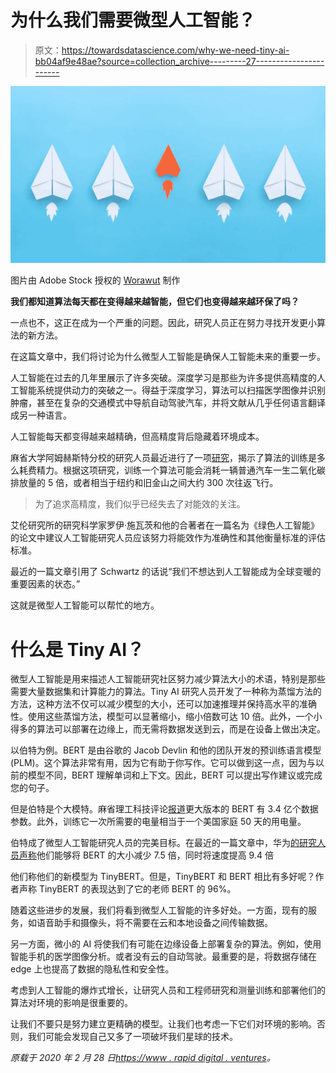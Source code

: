 # 为什么我们需要微型人工智能？

> 原文：<https://towardsdatascience.com/why-we-need-tiny-ai-bb04af9e48ae?source=collection_archive---------27----------------------->

![](img/8a1ae6224923afcbdf4eef01eaa9f2f9.png)

图片由 Adobe Stock 授权的 [Worawut](https://stock.adobe.com/contributor/207159640/worawut?load_type=author&prev_url=detail) 制作

**我们都知道算法每天都在变得越来越智能，但它们也变得越来越环保了吗？**

一点也不，这正在成为一个严重的问题。因此，研究人员正在努力寻找开发更小算法的新方法。

在这篇文章中，我们将讨论为什么微型人工智能是确保人工智能未来的重要一步。

人工智能在过去的几年里展示了许多突破。深度学习是那些为许多提供高精度的人工智能系统提供动力的突破之一。得益于深度学习，算法可以扫描医学图像并识别肿瘤，甚至在复杂的交通模式中导航自动驾驶汽车，并将文献从几乎任何语言翻译成另一种语言。

人工智能每天都变得越来越精确，但高精度背后隐藏着环境成本。

麻省大学阿姆赫斯特分校的研究人员最近进行了一项[研究](https://arxiv.org/pdf/1906.02243.pdf)，揭示了算法的训练是多么耗费精力。根据这项研究，训练一个算法可能会消耗一辆普通汽车一生二氧化碳排放量的 5 倍，或者相当于纽约和旧金山之间大约 300 次往返飞行。

> 为了追求高精度，我们似乎已经失去了对能效的关注。

艾伦研究所的研究科学家罗伊·施瓦茨和他的合著者在一篇名为《绿色人工智能》的论文中建议人工智能研究人员应该努力将能效作为准确性和其他衡量标准的评估标准。

最近的一篇文章引用了 Schwartz 的话说“我们不想达到人工智能成为全球变暖的重要因素的状态。”

这就是微型人工智能可以帮忙的地方。

# 什么是 Tiny AI？

微型人工智能是用来描述人工智能研究社区努力减少算法大小的术语，特别是那些需要大量数据集和计算能力的算法。Tiny AI 研究人员开发了一种称为蒸馏方法的方法，这种方法不仅可以减少模型的大小，还可以加速推理并保持高水平的准确性。使用这些蒸馏方法，模型可以显著缩小，缩小倍数可达 10 倍。此外，一个小得多的算法可以部署在边缘上，而无需将数据发送到云，而是在设备上做出决定。

以伯特为例。BERT 是由谷歌的 Jacob Devlin 和他的团队开发的预训练语言模型(PLM)。这个算法非常有用，因为它有助于你写作。它可以做到这一点，因为与以前的模型不同，BERT 理解单词和上下文。因此，BERT 可以提出写作建议或完成您的句子。

但是伯特是个大模特。麻省理工科技评论[报道](https://www.technologyreview.com/f/614473/tiny-ai-could-supercharge-autocorrect-voice-assistants-on-your-phone/)更大版本的 BERT 有 3.4 亿个数据参数。此外，训练它一次所需要的电量相当于一个美国家庭 50 天的用电量。

伯特成了微型人工智能研究人员的完美目标。在最近的一篇文章中，华为[的研究人员声称](https://arxiv.org/pdf/1909.10351.pdf)他们能够将 BERT 的大小减少 7.5 倍，同时将速度提高 9.4 倍

他们称他们的新模型为 TinyBERT。但是，TinyBERT 和 BERT 相比有多好呢？作者声称 TinyBERT 的表现达到了它的老师 BERT 的 96%。

随着这些进步的发展，我们将看到微型人工智能的许多好处。一方面，现有的服务，如语音助手和摄像头，将不需要在云和本地设备之间传输数据。

另一方面，微小的 AI 将使我们有可能在边缘设备上部署复杂的算法。例如，使用智能手机的医学图像分析。或者没有云的自动驾驶。最重要的是，将数据存储在 edge 上也提高了数据的隐私性和安全性。

考虑到人工智能的爆炸式增长，让研究人员和工程师研究和测量训练和部署他们的算法对环境的影响是很重要的。

让我们不要只是努力建立更精确的模型。让我们也考虑一下它们对环境的影响。否则，我们可能会发现自己又多了一项破坏我们星球的技术。

*原载于 2020 年 2 月 28 日*[*https://www . rapid digital . ventures*](https://rapiddigital.ventures/what-is-tiny-ai/)*。*